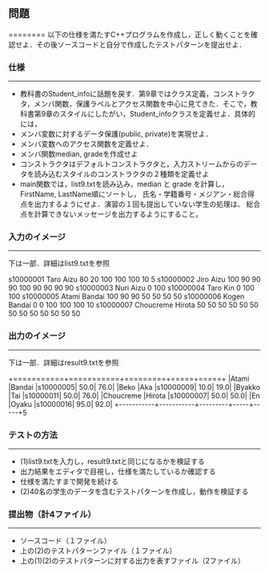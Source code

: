 ## 問題
========
以下の仕様を満たすC++プログラムを作成し，正しく動くことを確認せよ．その後ソースコードと自分で作成したテストパターンを提出せよ．

### 仕様
--------
* 教科書のStudent_infoに話題を戻す．第9章ではクラス定義，コンストラクタ，メンバ関数，保護ラベルとアクセス関数を中心に見てきた．そこで，教科書第9章のスタイルにしたがい，Student_infoクラスを定義せよ．具体的には，
* メンバ変数に対するデータ保護(public, private)を実現せよ．
* メンバ変数へのアクセス関数を定義せよ．
* メンバ関数median, gradeを作成せよ
* コンストラクタはデフォルトコンストラクタと，入力ストリームからのデータを読み込むスタイルのコンストラクタの２種類を定義せよ
* main関数では，list9.txtを読み込み，median と grade を計算し，FirstName, LastName順にソートし， 氏名・学籍番号・メジアン・総合得点を出力するようにせよ．演習の１回も提出していない学生の処理は、 総合点を計算できないメッセージを出力するようにすること。
### 入力のイメージ
----------------
下は一部．詳細はlist9.txtを参照

s10000001   Taro Aizu 80 20 100 100 100 10 5
s10000002   Jiro Aizu 100 90 90 90 100 90 90 90 90
s10000003   Nuri Aizu 0 100
s10000004   Taro Kin 0 100 100
s10000005   Atami Bandai 100 90 90 50 50 50 50
s10000006   Kogen Bandai 0 0 100 100 100 10
s10000007   Choucreme Hirota 50 50 50 50 50 50 50 50 50 50 50 50 50
### 出力のイメージ
----------------
下は一部．詳細はresult9.txtを参照

+===========+===========+=========+=====+=====+
|Atami      |Bandai     |s10000005| 50.0| 76.0|
|Beko       |Aka        |s10000009| 10.0| 19.0|
|Byakko     |Tai        |s10000011| 50.0| 76.0|
|Choucreme  |Hirota     |s10000007| 50.0| 50.0|
|En         |Oyaku      |s10000016| 95.0| 92.0|
+-----------+-----------+---------+-----+-----+5
### テストの方法
---------------
* (1)list9.txtを入力し，result9.txtと同じになるかを検証する
* 出力結果をエディタで目視し，仕様を満たしているか確認する
* 仕様を満たすまで開発を続ける
* (2)40名の学生のデータを含むテストパターンを作成し，動作を検証する
### 提出物（計4ファイル）
---------------
* ソースコード（１ファイル）
* 上の(2)のテストパターンファイル（１ファイル）
* 上の(1)(2)のテストパターンに対する出力を表すファイル（2ファイル）